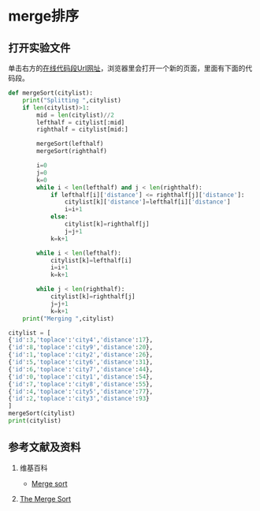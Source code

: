 # merge排序

## 打开实验文件

单击右方的[在线代码段Url网址](http://www.pythontutor.com/visualize.html#code=def%20mergeSort%28citylist%29%3A%0A%20%20%20%20print%28%22Splitting%20%22,citylist%29%0A%20%20%20%20if%20len%28citylist%29%3E1%3A%0A%20%20%20%20%20%20%20%20mid%20%3D%20len%28citylist%29//2%0A%20%20%20%20%20%20%20%20lefthalf%20%3D%20citylist%5B%3Amid%5D%0A%20%20%20%20%20%20%20%20righthalf%20%3D%20citylist%5Bmid%3A%5D%0A%0A%20%20%20%20%20%20%20%20mergeSort%28lefthalf%29%0A%20%20%20%20%20%20%20%20mergeSort%28righthalf%29%0A%0A%20%20%20%20%20%20%20%20i%3D0%0A%20%20%20%20%20%20%20%20j%3D0%0A%20%20%20%20%20%20%20%20k%3D0%0A%20%20%20%20%20%20%20%20while%20i%20%3C%20len%28lefthalf%29%20and%20j%20%3C%20len%28righthalf%29%3A%0A%20%20%20%20%20%20%20%20%20%20%20%20if%20lefthalf%5Bi%5D%5B'distance'%5D%20%3C%3D%20righthalf%5Bj%5D%5B'distance'%5D%3A%0A%20%20%20%20%20%20%20%20%20%20%20%20%20%20%20%20citylist%5Bk%5D%5B'distance'%5D%3Dlefthalf%5Bi%5D%5B'distance'%5D%0A%20%20%20%20%20%20%20%20%20%20%20%20%20%20%20%20i%3Di%2B1%0A%20%20%20%20%20%20%20%20%20%20%20%20else%3A%0A%20%20%20%20%20%20%20%20%20%20%20%20%20%20%20%20citylist%5Bk%5D%3Drighthalf%5Bj%5D%0A%20%20%20%20%20%20%20%20%20%20%20%20%20%20%20%20j%3Dj%2B1%0A%20%20%20%20%20%20%20%20%20%20%20%20k%3Dk%2B1%0A%0A%20%20%20%20%20%20%20%20while%20i%20%3C%20len%28lefthalf%29%3A%0A%20%20%20%20%20%20%20%20%20%20%20%20citylist%5Bk%5D%3Dlefthalf%5Bi%5D%0A%20%20%20%20%20%20%20%20%20%20%20%20i%3Di%2B1%0A%20%20%20%20%20%20%20%20%20%20%20%20k%3Dk%2B1%0A%0A%20%20%20%20%20%20%20%20while%20j%20%3C%20len%28righthalf%29%3A%0A%20%20%20%20%20%20%20%20%20%20%20%20citylist%5Bk%5D%3Drighthalf%5Bj%5D%0A%20%20%20%20%20%20%20%20%20%20%20%20j%3Dj%2B1%0A%20%20%20%20%20%20%20%20%20%20%20%20k%3Dk%2B1%0A%20%20%20%20print%28%22Merging%20%22,citylist%29%0A%0Acitylist%20%3D%20%5B%0A%7B'id'%3A3,'toplace'%3A'city4','distance'%3A17%7D,%0A%7B'id'%3A8,'toplace'%3A'city9','distance'%3A20%7D,%0A%7B'id'%3A1,'toplace'%3A'city2','distance'%3A26%7D,%0A%7B'id'%3A5,'toplace'%3A'city6','distance'%3A31%7D,%0A%7B'id'%3A6,'toplace'%3A'city7','distance'%3A44%7D,%0A%7B'id'%3A0,'toplace'%3A'city1','distance'%3A54%7D,%0A%7B'id'%3A7,'toplace'%3A'city8','distance'%3A55%7D,%0A%7B'id'%3A4,'toplace'%3A'city5','distance'%3A77%7D,%0A%7B'id'%3A2,'toplace'%3A'city3','distance'%3A93%7D%0A%5D%0AmergeSort%28citylist%29%0Aprint%28citylist%29&cumulative=false&curInstr=314&heapPrimitives=nevernest&mode=display&origin=opt-frontend.js&py=py3anaconda&rawInputLstJSON=%5B%5D&textReferences=false)，浏览器里会打开一个新的页面，里面有下面的代码段。

```python
def mergeSort(citylist):
    print("Splitting ",citylist)
    if len(citylist)>1:
        mid = len(citylist)//2
        lefthalf = citylist[:mid]
        righthalf = citylist[mid:]

        mergeSort(lefthalf)
        mergeSort(righthalf)

        i=0
        j=0
        k=0
        while i < len(lefthalf) and j < len(righthalf):
            if lefthalf[i]['distance'] <= righthalf[j]['distance']:
                citylist[k]['distance']=lefthalf[i]['distance']
                i=i+1
            else:
                citylist[k]=righthalf[j]
                j=j+1
            k=k+1

        while i < len(lefthalf):
            citylist[k]=lefthalf[i]
            i=i+1
            k=k+1

        while j < len(righthalf):
            citylist[k]=righthalf[j]
            j=j+1
            k=k+1
    print("Merging ",citylist)

citylist = [
{'id':3,'toplace':'city4','distance':17},
{'id':8,'toplace':'city9','distance':20},
{'id':1,'toplace':'city2','distance':26},
{'id':5,'toplace':'city6','distance':31},
{'id':6,'toplace':'city7','distance':44},
{'id':0,'toplace':'city1','distance':54},
{'id':7,'toplace':'city8','distance':55},
{'id':4,'toplace':'city5','distance':77},
{'id':2,'toplace':'city3','distance':93}
]
mergeSort(citylist)
print(citylist)
```

## 参考文献及资料

1. 维基百科
	- [Merge sort](https://en.wikipedia.org/wiki/Merge_sort) 

2. [The Merge Sort](https://runestone.academy/runestone/books/published/pythonds/SortSearch/TheMergeSort.html) 
